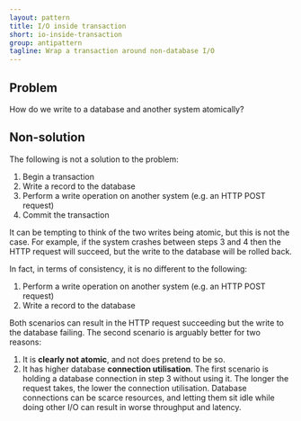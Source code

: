 ```yaml
---
layout: pattern
title: I/O inside transaction
short: io-inside-transaction
group: antipattern
tagline: Wrap a transaction around non-database I/O
---
```


## Problem

How do we write to a database and another system atomically?

## Non-solution

The following is not a solution to the problem:

1. Begin a transaction
2. Write a record to the database
3. Perform a write operation on another system (e.g. an HTTP POST request)
4. Commit the transaction

It can be tempting to think of the two writes being atomic, but this is not the case. For example, if the system crashes between steps 3 and 4 then the HTTP request will succeed, but the write to the database will be rolled back.

In fact, in terms of consistency, it is no different to the following:

1. Perform a write operation on another system (e.g. an HTTP POST request)
2. Write a record to the database

Both scenarios can result in the HTTP request succeeding but the write to the database failing. The second scenario is arguably better for two reasons:

1. It is **clearly not atomic**, and not does pretend to be so.
2. It has higher database **connection utilisation**. The first scenario is holding a database connection in step 3 without using it. The longer the request takes, the lower the connection utilisation. Database connections can be scarce resources, and letting them sit idle while doing other I/O can result in worse throughput and latency.
